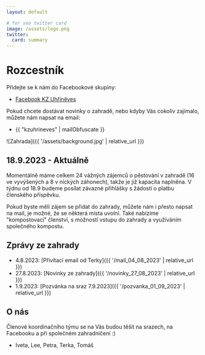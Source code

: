 ```yaml
---
layout: default

# for seo twitter card
image: /assets/logo.png
twitter:
  card: summary
---
```


# Rozcestník

Přidejte se k nám do Facebookové skupiny:

- [Facebook KZ Uhříněves](https://www.facebook.com/groups/3586237255032092/)

Pokud chcete dostávat novinky o zahradě, nebo kdyby Vás cokoliv zajímalo, můžete nám napsat na email:

- {{ "kzuhrineves" | mailObfuscate }}

![Zahrada]({{ '/assets/background.jpg' | relative_url }})

## 18.9.2023 - Aktuálně

Momentálně máme celkem 24 vážných zájemců o pěstování v zahradě (16 ve vyvýšených a 8 v níckých záhonech), takže je již kapacita naplněna. V týdnu od 18.9 budeme posílat závazné přihlášky s žádostí o platbu členského příspěvku. 

Pokud byste měli zájem se přidat do zahrady, můžete nám i přesto napsat na mail, je možné, že se některá místa uvolní. Také nabízíme "kompostovací" členství, s možností vstupu do zahrady a využíváním společného kompostu.

## Zprávy ze zahrady

- 4.8.2023: [Přivítací email od Terky]({{ '/mail_04_08_2023' | relative_url }})
- 27.8.2023: [Novinky ze zahrady]({{ '/novinky_27_08_2023' | relative_url }})
- 1.9.2023: [Pozvánka na sraz 7.9.2023]({{ '/pozvanka_01_09_2023' | relative_url }})

## O nás

Členové koordinačního týmu se na Vás budou těšit na srazech, na Facebooku a při společném zahradničení :)

- Iveta, Lee, Petra, Terka, Tomáš
